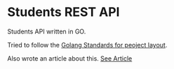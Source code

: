 # Students REST API

Students API written in GO.

Tried to follow the [Golang Standards for peoject layout](https://github.com/golang-standards/project-layout).

Also wrote an article about this. [See Article](https://pereiraneveslucas.medium.com/write-a-rest-api-in-golang-following-best-practices-205474ada26a)
